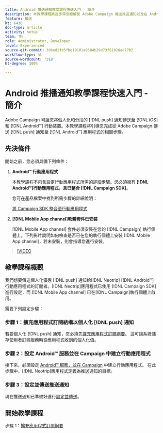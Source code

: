 ```yaml
---
title: Android 推送通知教學課程快速入門 - 簡介
description: 本教學課程將逐步帶您瞭解從 Adobe Campaign 傳送推送通知以及在 Android™ 應用程式接收這些通知的相關步驟。
feature: 推送
kt: 6438
doc-type: article
activity: setup
team: TM
role: Administrator, Developer
level: Experienced
source-git-commit: 39bed2fe5fbe19101a9684b29d73f61026ad77b2
workflow-type: ht
source-wordcount: '318'
ht-degree: 100%

---
```


# Android 推播通知教學課程快速入門 - 簡介

Adobe Campaign 可讓您將個人化和分段的 [!DNL push] 通知傳送至 [!DNL iOS] 和 [!DNL Android™] 行動裝置。本教學課程將引導您完成從 Adobe Campaign 傳送 [!DNL push] 通知至 [!DNL Android™] 應用程式的相關步驟。

## 先決條件

開始之前，您必須具備下列條件：

1) **Android™ 行動應用程式**

   本教學課程不包含設定行動應用程式所需的詳細步驟。您必須擁有 **[!DNL Android™]行動應用程式，且已整合 [!DNL Campaign SDK]**。

   您可在產品檔案中找到所需步驟的詳細說明：

   [將 Campaign SDK 整合至行動應用程式](https://experienceleague.adobe.com/docs/campaign-classic/using/sending-messages/sending-push-notifications/integrating-campaign-sdk-into-the-mobile-application.html?lang=zh-Hant)

2) **[!DNL Mobile App channel]軟體套件已安裝**

   [!DNL Mobile App channel] 套件必須安裝在您的 [!DNL Campaign] 執行個體上。下列影片說明如何檢查是否已在您的執行個體上安裝 [!DNL Mobile App channel]，若未安裝，則會指導您進行安裝。

>[!VIDEO](https://video.tv.adobe.com/v/326544?quality=12)

## 教學課程概觀

我們想要傳送個人化優惠 [!DNL push] 通知給[!DNL Neotrip] [!DNL Android™]行動應用程式的訂閱者。[!DNL Neotrip]應用程式已使用 [!DNL Campaign SDK] 進行設定，而 [!DNL Mobile App channel] 已在[!DNL Campaign]執行個體上啟用。

需要下列設定步驟：

### 步驟 1：擴充應用程式訂閱結構以個人化 [!DNL push] 通知

若要個人化 [!DNL push] 通知，您必須先[擴充應用程式訂閱綱要](/help/tutorial-get-started-with-push-notifications-for-android/extend-the-app-subscription-schema.md)。 這可讓系統儲存使用者訂閱服務時從應用程式收到的個人化值。

### 步驟 2：設定 Android™ 服務並在 Campaign 中建立行動應用程式

接下來，必須設定 [Android™ 服務，並在 Campaign](/help/tutorial-get-started-with-push-notifications-for-android/configure-an-android-service-in-campaign.md) 中建立行動應用程式。 在此步驟中，[!DNL Neotrip]應用程式定義為推送通知的目標。

### 步驟 3：設定並傳送推送通知

現在推送通知已準備好進行[設定並傳送](/help/tutorial-get-started-with-push-notifications-for-android/configure-and-send-push-notifications.md)。

## 開始教學課程

步驟 1：[擴充應用程式訂閱綱要](/help/tutorial-get-started-with-push-notifications-for-android/extend-the-app-subscription-schema.md)
